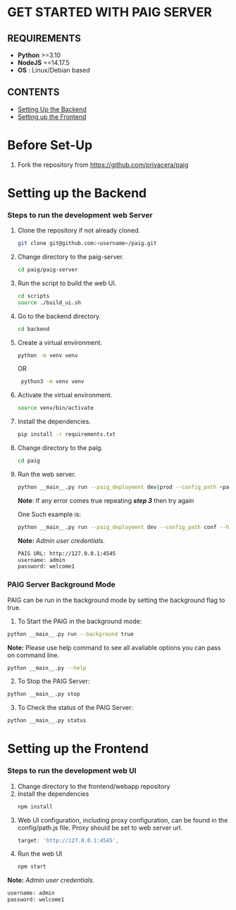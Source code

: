 # GET STARTED WITH PAIG SERVER

## REQUIREMENTS

- **Python** >=3.10
- **NodeJS** ==14.17.5 
- **OS** : Linux/Debian based

## CONTENTS
- [Setting Up the Backend](#setting-up-the-backend)
- [Setting up the Frontend](#setting-up-the-frontend)

# Before Set-Up
1. Fork the repository from https://github.com/privacera/paig

# Setting up the Backend
### Steps to run the development web Server
1. Clone the repository if not already cloned.
   ```bash
   git clone git@github.com:<username>/paig.git
   ```
2. Change directory to the paig-server.
   ```bash
   cd paig/paig-server
   ```
3. Run the script to build the web UI.
   ```bash
   cd scripts
   source ./build_ui.sh
   ```
4. Go to the backend directory.
   ```bash
   cd backend
   ```
5. Create a virtual environment.
    ```bash
    python -m venv venv
    ```
   OR
   ```bash
    python3 -m venv venv
    ```
6. Activate the virtual environment.
    ```bash
    source venv/bin/activate
    ```
7. Install the dependencies.
    ```bash
    pip install -r requirements.txt
    ```
8. Change directory to the paig.
    ```bash
    cd paig
    ```
9. Run the web server.
   ```bash
   python __main__.py run --paig_deployment dev|prod --config_path <path to config folder> --host <host_ip> --port <port> --background <true|false>
   ```
   **Note**: If any error comes true repeating **_step 3_** then try again

   One Such example is:
   ```bash
   python __main__.py run --paig_deployment dev --config_path conf --host "127.0.0.1" --port 4545
   ```
   **Note:** *Admin user credentials.*
   ```bash
   PAIG URL: http://127.0.0.1:4545
   username: admin
   password: welcome1
   ```

### PAIG Server Background Mode
PAIG can be run in the background mode by setting the background flag to true.

1. To Start the PAIG in the background mode:
```bash
python __main__.py run --background true
```
**Note:** Please use help command to see all available options you can pass on command line.
```bash
python __main__.py --help
```
2. To Stop the PAIG Server:
```bash
python __main__.py stop
```
3. To Check the status of the PAIG Server:
```bash
python __main__.py status
```

# Setting up the Frontend
### Steps to run the development web UI
1. Change directory to the frontend/webapp repository
2. Install the dependencies
    ```bash
    npm install
    ```
3. Web UI configuration, including proxy configuration, can be found in the config/path.js file. Proxy should be set to web server url.
    ```js
    target: 'http://127.0.0.1:4545',
    ```
4. Run the web UI
    ```bash
    npm start
    ```
**Note:** *Admin user credentials.*
   ```bash
   username: admin
   password: welcome1
   ```